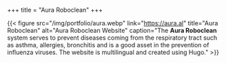 +++
title = "Aura Roboclean"
+++

{{< figure src="/img/portfolio/aura.webp" link="https://aura.al" title="Aura Roboclean" alt="Aura Roboclean Website" caption="The **Aura Roboclean** system serves to prevent diseases coming from the respiratory tract such as asthma, allergies, bronchitis and is a good asset in the prevention of influenza viruses. The website is multilingual and created using Hugo." >}}
